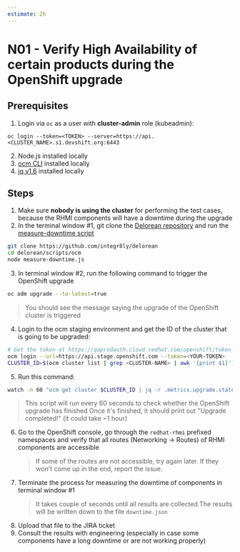 ```yaml
---
estimate: 2h
---
```


# N01 - Verify High Availability of certain products during the OpenShift upgrade

## Prerequisites

1. Login via `oc` as a user with **cluster-admin** role (kubeadmin):

```
oc login --token=<TOKEN> --server=https://api.<CLUSTER_NAME>.s1.devshift.org:6443
```

2. Node.js installed locally
3. [ocm CLI](https://github.com/openshift-online/ocm-cli/releases) installed locally
4. [jq v1.6](https://github.com/stedolan/jq/releases) installed locally

## Steps

1. Make sure **nobody is using the cluster** for performing the test cases, because the RHMI components will have a downtime during the upgrade
2. In the terminal window #1, git clone the [Delorean repository](https://github.com/integr8ly/delorean) and run the [measure-downtime script](https://github.com/integr8ly/delorean/blob/master/scripts/ocm/measure-downtime.js)

```bash
git clone https://github.com/integr8ly/delorean
cd delorean/scripts/ocm
node measure-downtime.js
```

3. In terminal window #2, run the following command to trigger the OpenShift upgrade

```bash
oc adm upgrade --to-latest=true
```

> You should see the message saying the upgrade of the OpenShift cluster is triggered

4. Login to the ocm staging environment and get the ID of the cluster that is going to be upgraded:

```bash
# Get the token at https://qaprodauth.cloud.redhat.com/openshift/token
ocm login --url=https://api.stage.openshift.com --token=<YOUR-TOKEN>
CLUSTER_ID=$(ocm cluster list | grep <CLUSTER-NAME> | awk '{print $1}')
```

5. Run this command:

```bash
watch -n 60 "ocm get cluster $CLUSTER_ID | jq -r .metrics.upgrade.state | grep -q completed && echo 'Upgrade completed\!'"
```

> This script will run every 60 seconds to check whether the OpenShift upgrade has finished
> Once it's finished, it should print out "Upgrade completed!" (it could take ~1 hour)

6. Go to the OpenShift console, go through the `redhat-rhmi` prefixed namespaces and verify that all routes (Networking -> Routes) of RHMI components are accessible
   > If some of the routes are not accessible, try again later. If they won't come up in the end, report the issue.
7. Terminate the process for measuring the downtime of components in terminal window #1
   > It takes couple of seconds until all results are collected
   > The results will be written down to the file `downtime.json`
8. Upload that file to the JIRA ticket
9. Consult the results with engineering (especially in case some components have a long downtime or are not working properly)
